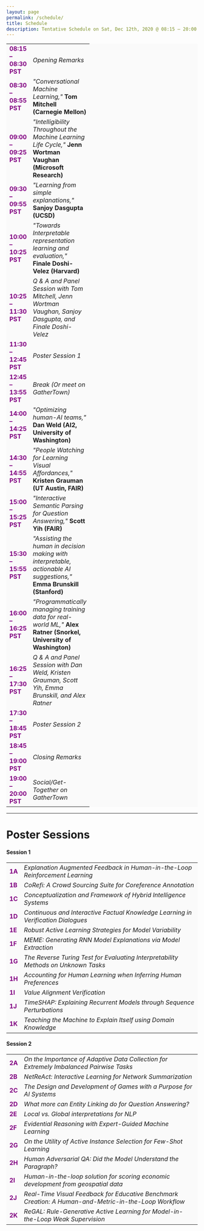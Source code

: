 ```yaml
---
layout: page
permalink: /schedule/
title: Schedule
description: Tentative Schedule on Sat, Dec 12th, 2020 @ 08:15 – 20:00 PST. Note that all times are provided in Pacific Standard Time.
---
```


  <table style="background-color: #FAFAFA;">
        <col width="40">
        <col width="100">
        <tr style="border: none;">       
            <td style="border: none;">
            <b> <font size="+0" color="purple">08:15 – 08:30 PST</font> </b>
            </td>
            <td style="border: none;">
            <i>Opening Remarks</i>
            </td>                        
        </tr>
        <tr style="border: none;">    
        <td style="border: none;">
            <b> <font size="+0" color="purple">08:30 – 08:55 PST</font></b> 
            </td>
            <td style="border: none;">
            <i>"Conversational Machine Learning,"</i> <b>Tom Mitchell (Carnegie Mellon)</b>
            </td>  
        </tr>
        <!-- <tr style="border: none;">
        <td style="border: none;">
            <b> <font size="+0" color="purple">08:55 – 09:00 PST</font></b>
            </td>
            <td style="border: none;">
            <i>Break</i>
            </td>
        </tr> -->
        <tr style="border: none;">
        <td style="border: none;">
            <b> <font size="+0" color="purple">09:00 – 09:25 PST</font></b>
            </td>
            <td style="border: none;">
            <i>"Intelligibility Throughout the Machine Learning Life Cycle,"</i> <b>Jenn Wortman Vaughan (Microsoft Research)</b>
            </td>
        </tr>
        <!-- <tr style="border: none;">
        <td style="border: none;">
            <b> <font size="+0" color="purple">09:25 – 09:30 PST</font></b>
            </td>
            <td style="border: none;">
            <i>Break</i>
            </td>
        </tr> -->
        <tr style="border: none;">
            <td style="border: none;">
            <b><font size="+0" color="purple">09:30 – 09:55 PST</font></b>
            </td>
            <td style="border: none;">
            <i>"Learning from simple explanations,"</i> <b>Sanjoy Dasgupta (UCSD)</b>
            </td>
        </tr>
        <!-- <tr style="border: none;">
        <td style="border: none;">
            <b> <font size="+0" color="purple">09:55 – 10:00 PST</font></b>
            </td>
            <td style="border: none;">
            <i>Break</i>
            </td>
        </tr> -->
        <tr style="border: none;">
        <td style="border: none;">
            <b> <font size="+0" color="purple">10:00 – 10:25 PST</font></b>
            </td>
            <td style="border: none;">
            <i>"Towards Interpretable representation learning and evaluation,"</i> <b>Finale Doshi-Velez (Harvard)</b>
            </td>
        </tr>
        <tr style="border: none;">
        <td style="border: none;">
            <b> <font size="+0" color="purple">10:25 – 11:30 PST</font></b>
            </td>
            <td style="border: none;">
            <i>Q & A and Panel Session with Tom Mitchell, Jenn Wortman Vaughan, Sanjoy Dasgupta, and Finale Doshi-Velez</i>
            </td>
        </tr>
        <tr style="border: none;">
        <td style="border: none;">
            <b> <font size="+0" color="purple">11:30 – 12:45 PST</font></b>
            </td>
            <td style="border: none;">
            <i>Poster Session 1</i>
            </td>
        </tr>
        <tr style="border: none;">
        <td style="border: none;">
            <b> <font size="+0" color="purple">12:45 – 13:55 PST</font></b>
            </td>
            <td style="border: none;">
            <i>Break (Or meet on GatherTown)</i>
            </td>
        </tr>
        <!-- <tr style="border: none;">
        <td style="border: none;">
            <b> <font size="+0" color="purple">13:55 – 14:00 PST</font></b>
            </td>
            <td style="border: none;">
            <i>Break</i>
            </td>
        </tr> -->
        <tr style="border: none;">
        <td style="border: none;">
            <b> <font size="+0" color="purple">14:00 – 14:25 PST</font></b>
            </td>
            <td style="border: none;">
            <i>"Optimizing human-AI teams,"</i> <b>Dan Weld (AI2, University of Washington)</b>
            </td>
        </tr>
        <!-- <tr style="border: none;">
        <td style="border: none;">
            <b> <font size="+0" color="purple">14:25 – 14:30 PST</font></b>
            </td>
            <td style="border: none;">
            <i>Break</i>
            </td>
        </tr> -->
        <tr style="border: none;">
        <td style="border: none;">
            <b> <font size="+0" color="purple">14:30 – 14:55 PST</font></b>
            </td>
            <td style="border: none;">
            <i>"People Watching for Learning Visual Affordances,"</i> <b>Kristen Grauman (UT Austin, FAIR)</b>
            </td>
        </tr>
        <!-- <tr style="border: none;">
        <td style="border: none;">
            <b> <font size="+0" color="purple">14:55 – 15:00 PST</font></b>
            </td>
            <td style="border: none;">
            <i>Break</i>
            </td>
        </tr> -->
        <tr style="border: none;">
        <td style="border: none;">
            <b> <font size="+0" color="purple">15:00 – 15:25 PST</font></b>
            </td>
            <td style="border: none;">
            <i>"Interactive Semantic Parsing for Question Answering,"</i> <b>Scott Yih (FAIR)</b>
            </td>
        </tr>
        <!-- <tr style="border: none;">
        <td style="border: none;">
            <b> <font size="+0" color="purple">15:25 – 15:30 PST</font></b>
            </td>
            <td style="border: none;">
            <i>Break</i>
            </td>
        </tr> -->
        <tr style="border: none;">
        <td style="border: none;">
            <b> <font size="+0" color="purple">15:30 – 15:55 PST</font></b>
            </td>
            <td style="border: none;">
            <i>"Assisting the human in decision making with interpretable, actionable AI suggestions,"</i> <b>Emma Brunskill (Stanford)</b>
            </td>
        </tr>
        <!-- <tr style="border: none;">
        <td style="border: none;">
            <b> <font size="+0" color="purple">15:55 – 16:00 PST</font></b>
            </td>
            <td style="border: none;">
            <i>Break</i>
            </td>
        </tr> -->
        <tr style="border: none;">
        <td style="border: none;">
            <b> <font size="+0" color="purple">16:00 – 16:25 PST</font></b>
            </td>
            <td style="border: none;">
            <i>"Programmatically managing training data for real-world ML,"</i> <b>Alex Ratner (Snorkel, University of Washington)</b>
            </td>
        </tr>
        <tr style="border: none;">
        <td style="border: none;">
            <b> <font size="+0" color="purple">16:25 – 17:30 PST</font></b>
            </td>
            <td style="border: none;">
            <i>Q & A and Panel Session with Dan Weld, Kristen Grauman, Scott Yih, Emma Brunskill, and Alex Ratner</i>
            </td>
        </tr>
        <tr style="border: none;">
        <td style="border: none;">
            <b> <font size="+0" color="purple">17:30 – 18:45 PST</font></b>
            </td>
            <td style="border: none;">
            <i>Poster Session 2</i>
            </td>
        </tr>
        <tr style="border: none;">
        <td style="border: none;">
            <b> <font size="+0" color="purple">18:45 – 19:00 PST</font></b>
            </td>
            <td style="border: none;">
            <i>Closing Remarks</i>
            </td>
        </tr>
        <tr style="border: none;">
        <td style="border: none;">
            <b> <font size="+0" color="purple">19:00 – 20:00 PST</font></b>
            </td>
            <td style="border: none;">
            <i>Social/Get-Together on GatherTown</i>
            </td>
        </tr>
  </table>

        
<hr />

# Poster Sessions
#### Session 1
<table style="background-color: #FAFAFA;">
    <tr style="border: none;">
        <td style="border: none;">
        <b> <font size="+0" color="purple">1A</font></b>
        </td>     
        <td style="border: none;">
            <i>Explanation Augmented Feedback in Human-in-the-Loop Reinforcement Learning</i>
        </td>                        
    </tr>
    <tr style="border: none;">
        <td style="border: none;">
        <b> <font size="+0" color="purple">1B</font></b>
        </td>     
        <td style="border: none;">
            <i>CoRefi: A Crowd Sourcing Suite for Coreference Annotation</i>
        </td>                        
    </tr>
    <tr style="border: none;">
        <td style="border: none;">
        <b> <font size="+0" color="purple">1C</font></b>
        </td>     
        <td style="border: none;">
            <i>Conceptualization and Framework of Hybrid Intelligence Systems</i>
        </td>                        
    </tr>
    <tr style="border: none;">
        <td style="border: none;">
        <b> <font size="+0" color="purple">1D</font></b>
        </td>     
        <td style="border: none;">
            <i>Continuous and Interactive Factual Knowledge Learning in Verification Dialogues</i>
        </td>                        
    </tr>
    <tr style="border: none;">
        <td style="border: none;">
        <b> <font size="+0" color="purple">1E</font></b>
        </td>     
        <td style="border: none;">
            <i>Robust Active Learning Strategies for Model Variability</i>
        </td>                        
    </tr>
    <tr style="border: none;">
        <td style="border: none;">
        <b> <font size="+0" color="purple">1F</font></b>
        </td>     
        <td style="border: none;">
            <i>MEME: Generating RNN Model Explanations via Model Extraction</i>
        </td>                        
    </tr>
    <tr style="border: none;">
        <td style="border: none;">
        <b> <font size="+0" color="purple">1G</font></b>
        </td>     
        <td style="border: none;">
            <i>The Reverse Turing Test for Evaluating Interpretability Methods on Unknown Tasks</i>
        </td>                        
    </tr>
    <tr style="border: none;">
        <td style="border: none;">
        <b> <font size="+0" color="purple">1H</font></b>
        </td>     
        <td style="border: none;">
            <i>Accounting for Human Learning when Inferring Human Preferences</i>
        </td>                        
    </tr>
    <tr style="border: none;">
        <td style="border: none;">
        <b> <font size="+0" color="purple">1I</font></b>
        </td>     
        <td style="border: none;">
            <i>Value Alignment Verification</i>
        </td>                        
    </tr>
    <tr style="border: none;">
        <td style="border: none;">
        <b> <font size="+0" color="purple">1J</font></b>
        </td>     
        <td style="border: none;">
            <i>TimeSHAP: Explaining Recurrent Models through Sequence Perturbations</i>
        </td>                        
    </tr>
    <tr style="border: none;">
        <td style="border: none;">
        <b> <font size="+0" color="purple">1K</font></b>
        </td>     
        <td style="border: none;">
            <i>Teaching the Machine to Explain Itself using Domain Knowledge</i>
        </td>                        
    </tr>
</table>


#### Session 2
<table style="background-color: #FAFAFA;">
    <tr style="border: none;">
        <td style="border: none;">
        <b> <font size="+0" color="purple">2A</font></b>
        </td>     
        <td style="border: none;">
            <i>On the Importance of Adaptive Data Collection for Extremely Imbalanced Pairwise Tasks</i>
        </td>                        
    </tr>
    <tr style="border: none;">
        <td style="border: none;">
        <b> <font size="+0" color="purple">2B</font></b>
        </td>     
        <td style="border: none;">
            <i>NetReAct: Interactive Learning for Network Summarization</i>
        </td>                        
    </tr>
    <tr style="border: none;">
        <td style="border: none;">
        <b> <font size="+0" color="purple">2C</font></b>
        </td>     
        <td style="border: none;">
            <i>The Design and Development of Games with a Purpose for AI Systems</i>
        </td>                        
    </tr>
    <tr style="border: none;">
        <td style="border: none;">
        <b> <font size="+0" color="purple">2D</font></b>
        </td>     
        <td style="border: none;">
            <i>What more can Entity Linking do for Question Answering?</i>
        </td>                        
    </tr>
    <tr style="border: none;">
        <td style="border: none;">
        <b> <font size="+0" color="purple">2E</font></b>
        </td>     
        <td style="border: none;">
            <i>Local vs. Global interpretations for NLP</i>
        </td>                        
    </tr>
    <tr style="border: none;">
        <td style="border: none;">
        <b> <font size="+0" color="purple">2F</font></b>
        </td>     
        <td style="border: none;">
            <i>Evidential Reasoning with Expert-Guided Machine Learning</i>
        </td>                        
    </tr>
    <tr style="border: none;">
        <td style="border: none;">
        <b> <font size="+0" color="purple">2G</font></b>
        </td>     
        <td style="border: none;">
            <i>On the Utility of Active Instance Selection for Few-Shot Learning</i>
        </td>                        
    </tr>
    <tr style="border: none;">
        <td style="border: none;">
        <b> <font size="+0" color="purple">2H</font></b>
        </td>     
        <td style="border: none;">
            <i>Human Adversarial QA: Did the Model Understand the Paragraph?</i>
        </td>                        
    </tr>
    <tr style="border: none;">
        <td style="border: none;">
        <b> <font size="+0" color="purple">2I</font></b>
        </td>     
        <td style="border: none;">
            <i>Human-in-the-loop solution for scoring economic development from geospatial data</i>
        </td>                        
    </tr>
    <tr style="border: none;">
        <td style="border: none;">
        <b> <font size="+0" color="purple">2J</font></b>
        </td>     
        <td style="border: none;">
            <i>Real-Time Visual Feedback for Educative Benchmark Creation: A Human-and-Metric-in-the-Loop Workflow</i>
        </td>                        
    </tr>
    <tr style="border: none;">
        <td style="border: none;">
        <b> <font size="+0" color="purple">2K</font></b>
        </td>     
        <td style="border: none;">
            <i>ReGAL: Rule-Generative Active Learning for Model-in-the-Loop Weak Supervision</i>
        </td>                        
    </tr>
</table>
